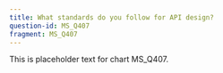 ```yaml
---
title: What standards do you follow for API design?
question-id: MS_Q407
fragment: MS_Q407
---
```

This is placeholder text for chart MS_Q407.
